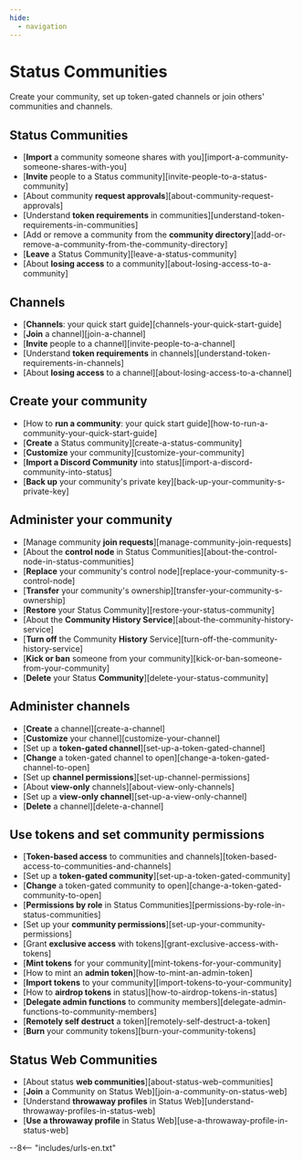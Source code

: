 ```yaml
---
hide:
  - navigation
---
```


# Status Communities

Create your community, set up token-gated channels or join others' communities and channels.

## Status Communities

- [**Import** a community someone shares with you][import-a-community-someone-shares-with-you]
- [**Invite** people to a Status community][invite-people-to-a-status-community]
- [About community **request approvals**][about-community-request-approvals]
- [Understand **token requirements** in communities][understand-token-requirements-in-communities]
- [Add or remove a community from the **community directory**][add-or-remove-a-community-from-the-community-directory]
- [**Leave** a Status Community][leave-a-status-community]
- [About **losing access** to a community][about-losing-access-to-a-community]

## Channels

- [**Channels**: your quick start guide][channels-your-quick-start-guide]
- [**Join** a channel][join-a-channel]
- [**Invite** people to a channel][invite-people-to-a-channel]
- [Understand **token requirements** in channels][understand-token-requirements-in-channels]
- [About **losing access** to a channel][about-losing-access-to-a-channel]

## Create your community

- [How to **run a community**: your quick start guide][how-to-run-a-community-your-quick-start-guide]
- [**Create** a Status community][create-a-status-community]
- [**Customize** your community][customize-your-community]
- [**Import a Discord Community** into status][import-a-discord-community-into-status]
- [**Back up** your community's private key][back-up-your-community-s-private-key]

## Administer your community

- [Manage community **join requests**][manage-community-join-requests]
- [About the **control node** in Status Communities][about-the-control-node-in-status-communities]
- [**Replace** your community's control node][replace-your-community-s-control-node]
- [**Transfer** your community's ownership][transfer-your-community-s-ownership]
- [**Restore** your Status Community][restore-your-status-community]
- [About the **Community History Service**][about-the-community-history-service]
- [**Turn off** the Community **History** Service][turn-off-the-community-history-service]
- [**Kick or ban** someone from your community][kick-or-ban-someone-from-your-community]
- [**Delete** your Status **Community**][delete-your-status-community]

## Administer channels

- [**Create** a channel][create-a-channel]
- [**Customize** your channel][customize-your-channel]
- [Set up a **token-gated channel**][set-up-a-token-gated-channel]
- [**Change** a token-gated channel to open][change-a-token-gated-channel-to-open]
- [Set up **channel permissions**][set-up-channel-permissions]
- [About **view-only** channels][about-view-only-channels]
- [Set up a **view-only channel**][set-up-a-view-only-channel]
- [**Delete** a channel][delete-a-channel]

## Use tokens and set community permissions

- [**Token-based access** to communities and channels][token-based-access-to-communities-and-channels]
- [Set up a **token-gated community**][set-up-a-token-gated-community]
- [**Change** a token-gated community to open][change-a-token-gated-community-to-open]
- [**Permissions by role** in Status Communities][permissions-by-role-in-status-communities]
- [Set up your **community permissions**][set-up-your-community-permissions]
- [Grant **exclusive access** with tokens][grant-exclusive-access-with-tokens]
- [**Mint tokens** for your community][mint-tokens-for-your-community]
- [How to mint an **admin token**][how-to-mint-an-admin-token]
- [**Import tokens** to your community][import-tokens-to-your-community]
- [How to **airdrop tokens** in status][how-to-airdrop-tokens-in-status]
- [**Delegate admin functions** to community members][delegate-admin-functions-to-community-members]
- [**Remotely self destruct** a token][remotely-self-destruct-a-token]
- [**Burn** your community tokens][burn-your-community-tokens]

## Status Web Communities

- [About status **web communities**][about-status-web-communities]
- [**Join** a Community on Status Web][join-a-community-on-status-web]
- [Understand **throwaway profiles** in Status Web][understand-throwaway-profiles-in-status-web]
- [**Use a throwaway profile** in Status Web][use-a-throwaway-profile-in-status-web]

--8<-- "includes/urls-en.txt"

